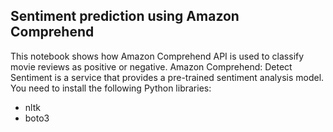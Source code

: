 ## Sentiment prediction using Amazon Comprehend

This notebook shows how Amazon Comprehend API is used to classify movie reviews as positive or negative. Amazon Comprehend: Detect Sentiment is a service that provides a pre-trained sentiment analysis model.
You need to install the following Python libraries:

- nltk
- boto3

